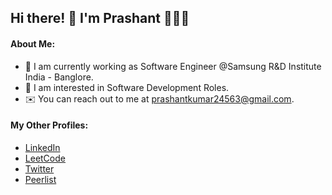 ## Hi there! 👋 I'm Prashant 👨🏻‍💻

<!-- **mrprashantkumar/mrprashantkumar** is a ✨ _special_ ✨ repository because its `README.md` (this file) appears on your GitHub profile. -->

#### About Me:

- 🔭 I am currently working as Software Engineer @Samsung R&D Institute India - Banglore.
- 🔎 I am interested in Software Development Roles.
- ✉️ You can reach out to me at prashantkumar24563@gmail.com.

#### My Other Profiles:

- [LinkedIn](https://www.linkedin.com/in/mrprashant/)
- [LeetCode](https://leetcode.com/mrprashantkumar/)
- [Twitter](https://twitter.com/_MrPrashant_)
- [Peerlist](https://peerlist.io/mrprashantkumar)
